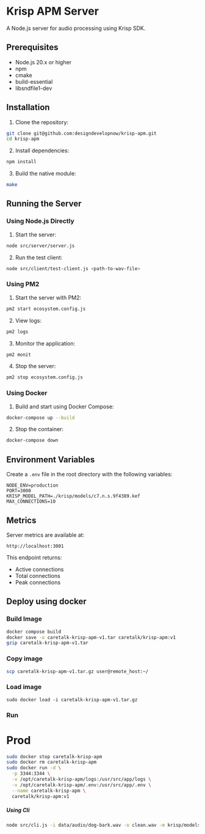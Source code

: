 # Krisp APM Server

A Node.js server for audio processing using Krisp SDK.

## Prerequisites

- Node.js 20.x or higher
- npm
- cmake
- build-essential
- libsndfile1-dev

## Installation

1. Clone the repository:
```bash
git clone git@github.com:designdevelopnow/krisp-apm.git
cd krisp-apm
```

2. Install dependencies:
```bash
npm install
```

3. Build the native module:
```bash
make
```

## Running the Server

### Using Node.js Directly

1. Start the server:
```bash
node src/server/server.js
```

2. Run the test client:
```bash
node src/client/test-client.js <path-to-wav-file>
```

### Using PM2

1. Start the server with PM2:
```bash
pm2 start ecosystem.config.js
```

2. View logs:
```bash
pm2 logs
```

3. Monitor the application:
```bash
pm2 monit
```

4. Stop the server:
```bash
pm2 stop ecosystem.config.js
```

### Using Docker

1. Build and start using Docker Compose:
```bash
docker-compose up --build
```

2. Stop the container:
```bash
docker-compose down
```

## Environment Variables

Create a `.env` file in the root directory with the following variables:

```env
NODE_ENV=production
PORT=3000
KRISP_MODEL_PATH=./krisp/models/c7.n.s.9f4389.kef
MAX_CONNECTIONS=10
```

## Metrics

Server metrics are available at:
```
http://localhost:3001
```

This endpoint returns:
- Active connections
- Total connections
- Peak connections


## Deploy using docker

### Build Image
```bash
docker compose build
docker save -o caretalk-krisp-apm-v1.tar caretalk/krisp-apm:v1
gzip caretalk-krisp-apm-v1.tar
```
### Copy image
```bash
scp caretalk-krisp-apm-v1.tar.gz user@remote_host:~/
```

### Load image
```
sudo docker load -i caretalk-krisp-apm-v1.tar.gz
```

### Run 

# Prod

```bash
sudo docker stop caretalk-krisp-apm
sudo docker rm caretalk-krisp-apm
sudo docker run -d \
  -p 3344:3344 \
  -v /opt/caretalk-krisp-apm/logs:/usr/src/app/logs \
  -v /opt/caretalk-krisp-apm/.env:/usr/src/app/.env \
  --name caretalk-krisp-apm \
  caretalk/krisp-apm:v1
```


##### Using Cli
```bash
node src/cli.js -i data/audio/dog-bark.wav -o clean.wav -m krisp/models/c7.n.s.9f4389.kef 
```